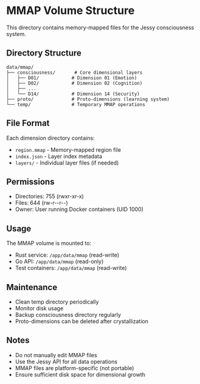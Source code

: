 # MMAP Volume Structure

This directory contains memory-mapped files for the Jessy consciousness system.

## Directory Structure

```
data/mmap/
├── consciousness/       # Core dimensional layers
│   ├── D01/            # Dimension 01 (Emotion)
│   ├── D02/            # Dimension 02 (Cognition)
│   ├── ...
│   └── D14/            # Dimension 14 (Security)
├── proto/              # Proto-dimensions (learning system)
└── temp/               # Temporary MMAP operations
```

## File Format

Each dimension directory contains:
- `region.mmap` - Memory-mapped region file
- `index.json` - Layer index metadata
- `layers/` - Individual layer files (if needed)

## Permissions

- Directories: 755 (rwxr-xr-x)
- Files: 644 (rw-r--r--)
- Owner: User running Docker containers (UID 1000)

## Usage

The MMAP volume is mounted to:
- Rust service: `/app/data/mmap` (read-write)
- Go API: `/app/data/mmap` (read-only)
- Test containers: `/app/data/mmap` (read-write)

## Maintenance

- Clean temp directory periodically
- Monitor disk usage
- Backup consciousness directory regularly
- Proto-dimensions can be deleted after crystallization

## Notes

- Do not manually edit MMAP files
- Use the Jessy API for all data operations
- MMAP files are platform-specific (not portable)
- Ensure sufficient disk space for dimensional growth

